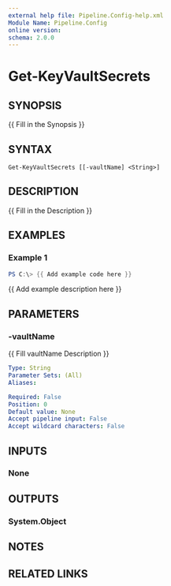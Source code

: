 ```yaml
---
external help file: Pipeline.Config-help.xml
Module Name: Pipeline.Config
online version:
schema: 2.0.0
---
```


# Get-KeyVaultSecrets

## SYNOPSIS
{{ Fill in the Synopsis }}

## SYNTAX

```
Get-KeyVaultSecrets [[-vaultName] <String>]
```

## DESCRIPTION
{{ Fill in the Description }}

## EXAMPLES

### Example 1
```powershell
PS C:\> {{ Add example code here }}
```

{{ Add example description here }}

## PARAMETERS

### -vaultName
{{ Fill vaultName Description }}

```yaml
Type: String
Parameter Sets: (All)
Aliases:

Required: False
Position: 0
Default value: None
Accept pipeline input: False
Accept wildcard characters: False
```

## INPUTS

### None

## OUTPUTS

### System.Object
## NOTES

## RELATED LINKS
